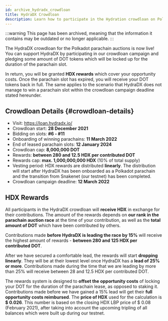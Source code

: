 ```yaml
---
id: archive_hydradx_crowdloan
title: HydraDX Crowdloan
description: Learn how to participate in the Hydration crowdloan on Polkadot
---
```


:::warning
This page has been archived, meaning that the information it contains may be outdated or no longer applicable.
:::

The HydraDX crowdloan for the Polkadot parachain auctions is now live! You can support HydraDX by participating in our crowdloan campaign and pledging some amount of DOT tokens which will be locked up for the duration of the parachain slot.

In return, you will be granted **HDX rewards** which cover your opportunity costs. Once the parachain slot has expired, you will receive your DOT tokens back in full. The same applies to the scenario that HydraDX does not manage to win a parachain slot within the crowdloan campaign deadline stated hereunder.

## Crowdloan Details {#crowdloan-details}
* Visit: https://loan.hydradx.io/ 
* Crowdloan start: **28 December 2021**
* Bidding on slots: **#6 - #11**
* Onboarding of winning parachains: **11 March 2022**
* End of leased parachain slots: **12 January 2024**
* Crowdloan cap: **8,000,000 DOT**
* Rewards: **between 280 and 12.5 HDX per contributed DOT**
* Rewards cap: **max. 1,000,000,000 HDX** (10% of total supply)
* Vesting period: HDX rewards are distributed **linearly**. The distribution will start after HydraDX has been onboarded as a Polkadot parachain and the transition from Snakenet (our testnet) has been completed. 
* Crowdloan campaign deadline: **12 March 2022**

## HDX Rewards
All participants in the HydraDX crowdloan will **receive HDX** in exchange for their contributions. The amount of the rewards depends on **our rank in the parachain auction race** at the time of your contribution, as well as the **total amount of DOT** which have been contributed by others.

Contributions made **before HydraDX is leading the race by 15%** will receive the highest amount of rewards - **between 280 and 125 HDX per contributed DOT**.

After we have secured a comfortable lead, the rewards will start **dropping linearly**. They will be at their lowest level once HydraDX has a **lead of 25% or more**. Contributions made during the time that we are leading by more than 25% will receive between 28 and 12.5 HDX per contributed DOT.

The rewards system is designed to **offset the opportunity costs** of locking your DOT for the duration of the parachain lease, as opposed to staking it. Contributions made before we have gained a 15% lead will get their **full opportunity costs reimbursed**. The **price of HDX** used for the calculation is **$ 0.026**. This number is based on the closing HDX LBP price of $ 0.08 (February 2021), after taking into account the upcoming tripling of all balances which were built up during our testnet.
